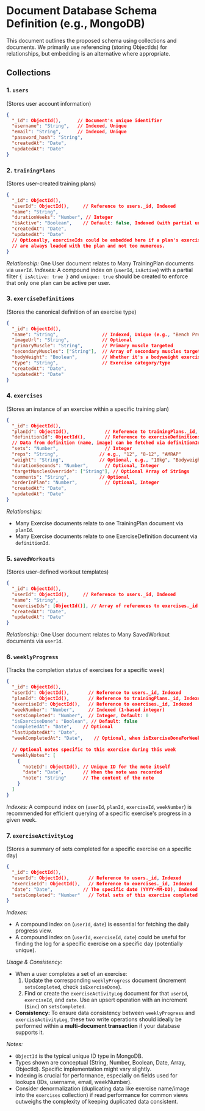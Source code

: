 # Document Database Schema Definition (e.g., MongoDB)

This document outlines the proposed schema using collections and documents.
We primarily use referencing (storing ObjectIds) for relationships, but embedding is an alternative where appropriate.

## Collections

### 1. `users`
(Stores user account information)

```json
{
  "_id": ObjectId(),      // Document's unique identifier
  "username": "String",   // Indexed, Unique
  "email": "String",      // Indexed, Unique
  "password_hash": "String",
  "createdAt": "Date",
  "updatedAt": "Date"
}
```

### 2. `trainingPlans`
(Stores user-created training plans)

```json
{
  "_id": ObjectId(),
  "userId": ObjectId(),     // Reference to users._id, Indexed
  "name": "String",
  "durationWeeks": "Number", // Integer
  "isActive": "Boolean",    // Default: false, Indexed (with partial unique index)
  "createdAt": "Date",
  "updatedAt": "Date"
  // Optionally, exerciseIds could be embedded here if a plan's exercises
  // are always loaded with the plan and not too numerous.
}
```
*Relationship:* One User document relates to Many TrainingPlan documents via `userId`.
*Indexes:* A compound index on (`userId`, `isActive`) with a partial filter `{ isActive: true }` and `unique: true` should be created to enforce that only one plan can be active per user.

### 3. `exerciseDefinitions`
(Stores the canonical definition of an exercise type)

```json
{
  "_id": ObjectId(),
  "name": "String",                // Indexed, Unique (e.g., "Bench Press")
  "imageUrl": "String",            // Optional
  "primaryMuscle": "String",       // Primary muscle targeted
  "secondaryMuscles": ["String"],  // Array of secondary muscles targeted
  "bodyWeight": "Boolean",         // Whether it's a bodyweight exercise
  "type": "String",                // Exercise category/type 
  "createdAt": "Date",
  "updatedAt": "Date"
}
```

### 4. `exercises`
(Stores an instance of an exercise within a specific training plan)

```json
{
  "_id": ObjectId(),
  "planId": ObjectId(),             // Reference to trainingPlans._id, Indexed
  "definitionId": ObjectId(),       // Reference to exerciseDefinitions._id, Indexed
  // Data from definition (name, image) can be fetched via definitionId or duplicated here for faster reads if needed.
  "sets": "Number",                 // Integer
  "reps": "String",               // e.g., "12", "8-12", "AMRAP"
  "weight": "String",             // Optional, e.g., "10kg", "Bodyweight"
  "durationSeconds": "Number",      // Optional, Integer
  "targetMusclesOverride": ["String"], // Optional Array of Strings
  "comments": "String",           // Optional
  "orderInPlan": "Number",          // Optional, Integer
  "createdAt": "Date",
  "updatedAt": "Date"
}
```
*Relationships:*
- Many Exercise documents relate to one TrainingPlan document via `planId`.
- Many Exercise documents relate to one ExerciseDefinition document via `definitionId`.

### 5. `savedWorkouts`
(Stores user-defined workout templates)

```json
{
  "_id": ObjectId(),
  "userId": ObjectId(),     // Reference to users._id, Indexed
  "name": "String",
  "exerciseIds": [ObjectId()], // Array of references to exercises._id
  "createdAt": "Date",
  "updatedAt": "Date"
}
```
*Relationship:* One User document relates to Many SavedWorkout documents via `userId`.

### 6. `weeklyProgress`
(Tracks the completion status of exercises for a specific week)

```json
{
  "_id": ObjectId(),
  "userId": ObjectId(),       // Reference to users._id, Indexed
  "planId": ObjectId(),       // Reference to trainingPlans._id, Indexed
  "exerciseId": ObjectId(),   // Reference to exercises._id, Indexed
  "weekNumber": "Number",     // Indexed (1-based integer)
  "setsCompleted": "Number",  // Integer, Default: 0
  "isExerciseDone": "Boolean", // Default: false
  "completedAt": "Date",    // Optional
  "lastUpdatedAt": "Date",
  "weekCompletedAt": "Date",    // Optional, when isExerciseDoneForWeek became true
  
  // Optional notes specific to this exercise during this week
  "weeklyNotes": [
    {
      "noteId": ObjectId(), // Unique ID for the note itself
      "date": "Date",       // When the note was recorded
      "note": "String"      // The content of the note
    }
  ]
}
```
*Indexes:* A compound index on (`userId`, `planId`, `exerciseId`, `weekNumber`) is recommended for efficient querying of a specific exercise's progress in a given week.

### 7. `exerciseActivityLog`
(Stores a summary of sets completed for a specific exercise on a specific day)

```json
{
  "_id": ObjectId(),
  "userId": ObjectId(),       // Reference to users._id, Indexed
  "exerciseId": ObjectId(),   // Reference to exercises._id, Indexed
  "date": "Date",           // The specific date (YYYY-MM-DD), Indexed
  "setsCompleted": "Number"   // Total sets of this exercise completed on this date, Integer
}
```
*Indexes:* 
- A compound index on (`userId`, `date`) is essential for fetching the daily progress view.
- A compound index on (`userId`, `exerciseId`, `date`) could be useful for finding the log for a specific exercise on a specific day (potentially unique).

*Usage & Consistency:*
- When a user completes a set of an exercise:
    1. Update the corresponding `weeklyProgress` document (increment `setsCompleted`, check `isExerciseDone`).
    2. Find or create the `exerciseActivityLog` document for that `userId`, `exerciseId`, and `date`. Use an upsert operation with an increment (`$inc`) on `setsCompleted`.
- **Consistency:** To ensure data consistency between `weeklyProgress` and `exerciseActivityLog`, these two write operations should ideally be performed within a **multi-document transaction** if your database supports it.

*Notes:*
- `ObjectId` is the typical unique ID type in MongoDB.
- Types shown are conceptual (String, Number, Boolean, Date, Array, ObjectId). Specific implementation might vary slightly.
- Indexing is crucial for performance, especially on fields used for lookups (IDs, username, email, weekNumber).
- Consider denormalization (duplicating data like exercise name/image into the `exercises` collection) if read performance for common views outweighs the complexity of keeping duplicated data consistent. 